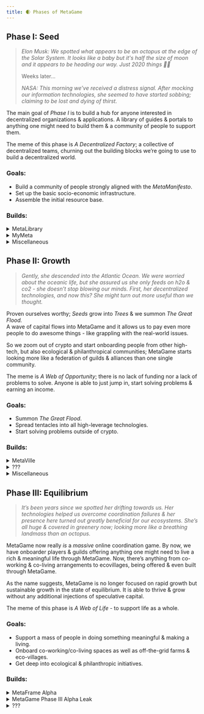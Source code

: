 ```yaml
---
title: 🌒 Phases of MetaGame
---
```


## **Phase I: Seed**

> _Elon Musk: We spotted what appears to be an octopus at the edge of the Solar System. It looks like a baby but it's half the size of moon and it appears to be heading our way. Just 2020 things 🤷‍♂️_
> 
> Weeks later...
> 
> _NASA: This morning we’ve received a distress signal. After mocking our information technologies, she seemed to have started sobbing; claiming to be lost and dying of thirst._

The main goal of _Phase I_ is to build a hub for anyone interested in decentralized organizations & applications. A library of guides & portals to anything one might need to build them & a community of people to support them.

The meme of this phase is _A Decentralized Factory_; a collective of decentralized teams, churning out the building blocks we’re going to use to build a decentralized world.

### Goals:

-   Build a community of people strongly aligned with the _MetaManifesto_.
-   Set up the basic socio-economic infrastructure.
-   Assemble the initial resource base.
    
### Builds:

<details>
<summary>MetaLibrary</summary>
Currently "MetaGame Wiki"; MetaLibrary is a crucial piece of building MetaGame. 
Right now, there's mostly content about understanding MetaGame, but it will over time skew more and more to being a wiki about building decentralized organizations & applications in general.
</details>


<details>
<summary>MyMeta</summary>
MyMeta is your access to MetaGame. It starts as simple profiles to make it easier for you to display who you are and find other players, but evolves into a place where you can do things like display & sell your NFTs, as well as your dapp dashboard.

On the other end, it evolves into an app which you've seen the first glimpses of if you've visited https://wiki.metagame.wtf/home
To see the full post on MyMeta Profiles, go here.
</details>


<details>
    
<summary>Miscellaneous</summary>
<br />

This includes a bunch of other projects we've been working on that we also consider mission critical but not as big of a deal as the above two.

- Such as MetaMaps, our web3 whiteboarding/project management tool we'll be using to build the *Skill Trees* & and the *Navigation System* to help people move through MetaGame. 

- Such as organizing the [first virtual conference in the Ethereum space](https://medium.com/@pethereum/sure-the-future-is-remote-and-virtual-conferences-will-be-a-thing-but-we-arent-doing-this-just-bd0eaef8132d) back in March & the [first DAO-focused hackathon](https://metagame.substack.com/p/fork-the-world-hackathon) back in August. 

- Such as the MetaView podcast which we use to paint the picture for the community by interviewing the brightest minds in the space.

- Such as the Achievmintry, which we'll be using to show appreciation towards the builders in the Meta and the wider Ethereum ecosystem.

- Such as... You get the idea.

</details>


## **Phase II: Growth**

> _Gently, she descended into the Atlantic Ocean. We were worried about the oceanic life, but she assured us she only feeds on h2o & co2 - she doesn’t stop blowing our minds. First, her decentralized technologies, and now this? She might turn out more useful than we thought._

Proven ourselves worthy; _Seeds_ grow into _Trees_ & we summon _The Great Flood._  
A wave of capital flows into MetaGame and it allows us to pay even more people to do awesome things - like grappling with the real-world issues.

So we zoom out of crypto and start onboarding people from other high-tech, but also ecological & philanthropical communities; MetaGame starts looking more like a federation of guilds & alliances than one single community.

The meme is _A Web of Opportunity_; there is no lack of funding nor a lack of problems to solve. Anyone is able to just jump in, start solving problems & earning an income.

### Goals:

-   Summon _The Great Flood_.
-   Spread tentacles into all high-leverage technologies.
-   Start solving problems outside of crypto.
    

### Builds:

<details>
<summary>MetaVille</summary>

Its when MetaGame gets the actual game-like interface. You're able to walk around in spatial audio environments, attend meetups in the tavern, hang in your guildhouse, tend to your crops & access all the learning, media & work content you need to progress.


This is not to say we won't be working on this while still in Phase I, in fact, more than one player has tried championing this raid never to be seen again. 
You can read a longer post about it here. If this sounds like something you'd be able to tackle - we'd be happy to supply you with some Seeds!
</details>

<details>
<summary>???</summary>

What do I look like, some alpha leaker?

No, I'm not giving you MetaGame's alpha!

Maybe ask me again when you reach the Diamond league. ;)

</details>

<details>
<summary>Miscellaneous</summary>

Not going to write much about this either.

If the world hasn't gone to shit: these hackathons, conferences & other types of gatherings should be more regular and happening in-person as well.

There should be hundreds of other, smaller initiatives, experiments & projects.

</details>



## **Phase III: Equilibrium**

> _It’s been years since we spotted her drifting towards us. Her technologies helped us overcome coordination failures & her presence here turned out greatly beneficial for our ecosystems. She’s all huge & covered in greenery now; looking more like a breathing landmass than an octopus._

MetaGame now really _is_ a _massive_ online coordination game. By now, we have onboarder players & guilds offering anything one might need to live a rich & meaningful life through MetaGame. Now, there’s anything from co-working & co-living arrangements to ecovillages, being offered & even built through MetaGame.

As the name suggests, MetaGame is no longer focused on rapid growth but sustainable growth in the state of equilibrium. It is able to thrive & grow without any additional injections of speculative capital.

The meme of this phase is _A Web of Life_ - to support life as a whole.

### Goals:

-   Support a mass of people in doing something meaningful & making a living.
-   Onboard co-working/co-living spaces as well as off-the-grid farms & eco-villages.
-   Get deep into ecological & philanthropic initiatives.

### Builds:

<details>
<summary>MetaFrame Alpha</summary>

You can think of it as a basic operating system & a manual for building and operating commnities/societies/metagames. A combination of building blocks & methods we're using to build MetaGame, generalized, explained & improved for others to use.

More in the Minimum Viable Stack article soon.
</details>
<details>
<summary>MetaGame Phase III Alpha Leak</summary>
<iframe width="560" height="315" src="https://www.youtube.com/embed/dQw4w9WgXcQ" frameborder="0" allow="accelerometer; autoplay; clipboard-write; encrypted-media; gyroscope; picture-in-picture" allowfullscreen></iframe>
</details>

<details>
<summary>???</summary>
While there isn't a lack of ideas for late stages of MetaGame, Phase III is likely 5+ years away so making any predictions more specific than "we'll be doing things that the people need" would be kind of...
</details>

